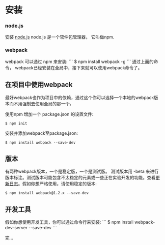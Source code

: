 <h1>安装</h1>

<h3>node.js</h3>
安装 <a href="https://nodejs.org/en/">node.js</a>
node.js 是一个软件包管理器， 它叫做npm.

<h3>webpack</h3>
webpack 可以通过 npm 来安装:
```
$ npm install webpack -g
```
通过上面的命令， webpack已经安装在全局中，接下来就可以使用webpack命令了。

<h2>在项目中使用webpack</h2>
最好webpack也作为项目中的依赖，通过这个你可以选择一个本地的webpack版本而不用强制去使用全局的那一个。

使用npm 增加一个 package.json 的设置文件:
```
$ npm init
```

安装并添加webpack至package.json:
```
$ npm install webpack --save-dev
```

<h2>版本</h2>
有两种webpack版本，一个是稳定版，一个是测试版。
测试版本用 -beta 来进行版本标注。测试版本可能包含不太稳定的元素或一些正在实验开发的功能。查看<a href="https://webpack.github.io/docs/changelog.html">更新日志</a>。假如你想严格使用，请使用稳定的版本:

```
$ npm install webpack@1.2.x --save-dev
```

<h2>开发工具</h2>
假如你想使用开发工具，你可以通过命令行来安装:
```
$ npm install webpack-dev-server --save-dev
```

完...
